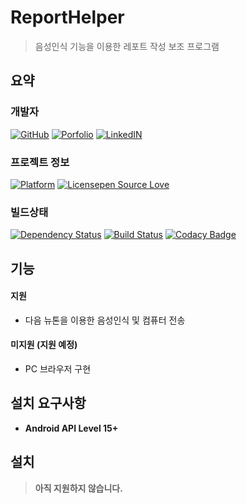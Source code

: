 # ReportHelper

> 음성인식 기능을 이용한 레포트 작성 보조 프로그램

## 요약

### 개발자

[![GitHub](https://img.shields.io/badge/GitHub-깃허브-blue.svg?style=flat-square)](http://github.com/duswnd25)
[![Porfolio](https://img.shields.io/badge/Portfolio-포트폴리오-blue.svg?style=flat-square)](https://duswnd25.github.io/portfolio/)
[![LinkedIN](https://img.shields.io/badge/LinkedIN-링크드인-blue.svg?style=flat-square)](https://kr.linkedin.com/in/%EC%97%B0%EC%A4%91-%EA%B9%80-172989119)

### 프로젝트 정보

[![Platform](https://img.shields.io/badge/Platform-Android-blue.svg?style=flat-square)](#)
[![Licensepen Source Love](https://img.shields.io/badge/License-MIT-blue.svg?style=flat-square)](https://github.com/ellerbrock/open-source-badge/)

### 빌드상태

[![Dependency Status](https://www.versioneye.com/user/projects/58b42e819ceb4500303f1674/badge.svg?style=flat-square)](https://www.versioneye.com/user/projects/58b42e819ceb4500303f1674)
[![Build Status](https://www.bitrise.io/app/40f2dd5dea030227.svg?token=PZrM4abl9on6zd1LK61Rkw)](https://www.bitrise.io/app/40f2dd5dea030227)
[![Codacy Badge](https://api.codacy.com/project/badge/Grade/1ccb97d4cbee45d1ae7804b755446da6)](https://www.codacy.com/app/duswnd25/ReportHelper?utm_source=github.com&amp;utm_medium=referral&amp;utm_content=duswnd25/ReportHelper&amp;utm_campaign=Badge_Grade)

## 기능

#### 지원

- 다음 뉴톤을 이용한 음성인식 및 컴퓨터 전송

#### 미지원 (지원 예정)

- PC 브라우저 구현

## 설치 요구사항

- **Android API Level 15+**

## 설치

> **아직 지원하지 않습니다.**
